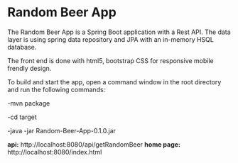 # Random Beer App 

The Random Beer App is a Spring Boot application with a Rest API. The data layer is using spring data
repository and JPA with an in-memory HSQL database.

The front end is done with html5, bootstrap CSS for responsive mobile frendly design. 

To build and start the app, open a command window in the root directory and run the following commands:

-mvn package

-cd target

-java -jar Random-Beer-App-0.1.0.jar

**api:** http://localhost:8080/api/getRandomBeer
**home page:**  http://localhost:8080/index.html

